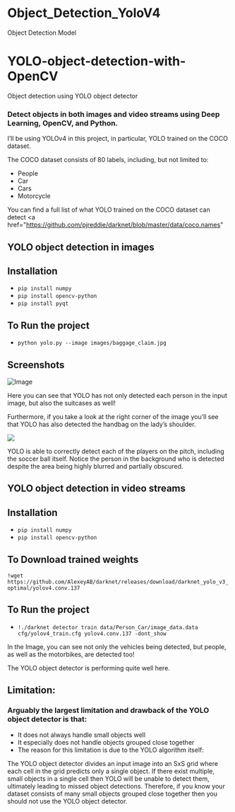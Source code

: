 # Object_Detection_YoloV4
Object Detection Model


# YOLO-object-detection-with-OpenCV
Object detection using YOLO object detector

### Detect objects in both images and video streams using Deep Learning, OpenCV, and Python.

I’ll be using YOLOv4 in this project, in particular, YOLO trained on the COCO dataset.

The COCO dataset consists of 80 labels, including, but not limited to:

- People
- Car
- Cars 
- Motorcycle

You can find a full list of what YOLO trained on the COCO dataset can detect <a href="https://github.com/pjreddie/darknet/blob/master/data/coco.names" 

## YOLO object detection in images

## Installation

- `pip install numpy`
- `pip install opencv-python`
- `pip install pyqt`

## To Run the project

- `python yolo.py --image images/baggage_claim.jpg`

## Screenshots
![Image](/Object%20dection%20using%20image/1.png)

Here you can see that YOLO has not only detected each person in the input image, but also the suitcases as well!

Furthermore, if you take a look at the right corner of the image you’ll see that YOLO has also detected the handbag on the lady’s shoulder.

<img src="https://github.com/yash42828/YOLO-object-detection-with-OpenCV/blob/master/Object%20dection%20using%20image/2.png">

YOLO is able to correctly detect each of the players on the pitch, including the soccer ball itself. Notice the person in the background who is detected despite the area being highly blurred and partially obscured.

## YOLO object detection in video streams

## Installation

- `pip install numpy`
- `pip install opencv-python`


## To Download trained weights
`!wget https://github.com/AlexeyAB/darknet/releases/download/darknet_yolo_v3_optimal/yolov4.conv.137` 



## To Run the project

- `!./darknet detector train data/Person_Car/image_data.data cfg/yolov4_train.cfg yolov4.conv.137 -dont_show`


In the Image, you can see not only the vehicles being detected, but people, as well as the motorbikes, are detected too!

The YOLO object detector is performing quite well here. 

## Limitation:
### Arguably the largest limitation and drawback of the YOLO object detector is that:

- It does not always handle small objects well
- It especially does not handle objects grouped close together
- The reason for this limitation is due to the YOLO algorithm itself:

The YOLO object detector divides an input image into an SxS grid where each cell in the grid predicts only a single object.
If there exist multiple, small objects in a single cell then YOLO will be unable to detect them, ultimately leading to missed object detections.
Therefore, if you know your dataset consists of many small objects grouped close together then you should not use the YOLO object detector.


